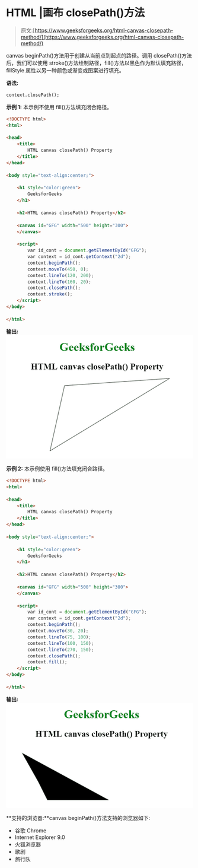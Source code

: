 # HTML |画布 closePath()方法

> 原文:[https://www.geeksforgeeks.org/html-canvas-closepath-method/](https://www.geeksforgeeks.org/html-canvas-closepath-method/)

canvas beginPath()方法用于创建从当前点到起点的路径。调用 closePath()方法后，我们可以使用 stroke()方法绘制路径，fill()方法以黑色作为默认填充路径，fillStyle 属性以另一种颜色或渐变或图案进行填充。

**语法:**

```html
context.closePath();
```

**示例 1:** 本示例不使用 fill()方法填充闭合路径。

```html
<!DOCTYPE html>
<html>

<head> 
    <title> 
        HTML canvas closePath() Property 
    </title> 
</head> 

<body style="text-align:center;"> 

    <h1 style="color:green">
        GeeksforGeeks
    </h1> 

    <h2>HTML canvas closePath() Property</h2> 

    <canvas id="GFG" width="500" height="300">
    </canvas> 

    <script>
        var id_cont = document.getElementById("GFG");
        var context = id_cont.getContext("2d");
        context.beginPath();
        context.moveTo(450, 0);
        context.lineTo(120, 200);
        context.lineTo(160, 20);
        context.closePath();
        context.stroke();
    </script>
</body> 

</html>    
```

**输出:**
![](img/4c03c709be09e8a656d52f6288fe6803.png)

**示例 2:** 本示例使用 fill()方法填充闭合路径。

```html
<!DOCTYPE html>
<html>

<head> 
    <title> 
        HTML canvas closePath() Property 
    </title> 
</head> 

<body style="text-align:center;"> 

    <h1 style="color:green">
        GeeksforGeeks
    </h1> 

    <h2>HTML canvas closePath() Property</h2> 

    <canvas id="GFG" width="500" height="300">
    </canvas> 

    <script>
        var id_cont = document.getElementById("GFG");
        var context = id_cont.getContext("2d");
        context.beginPath();
        context.moveTo(30, 20);
        context.lineTo(75, 100);
        context.lineTo(100, 150);
        context.lineTo(270, 150);
        context.closePath();
        context.fill();
    </script>
</body> 

</html>
```

**输出:**
![](img/5b1e96bea0fc9907cf47db3c0ba98dec.png)

**支持的浏览器:**canvas beginPath()方法支持的浏览器如下:

*   谷歌 Chrome
*   Internet Explorer 9.0
*   火狐浏览器
*   歌剧
*   旅行队